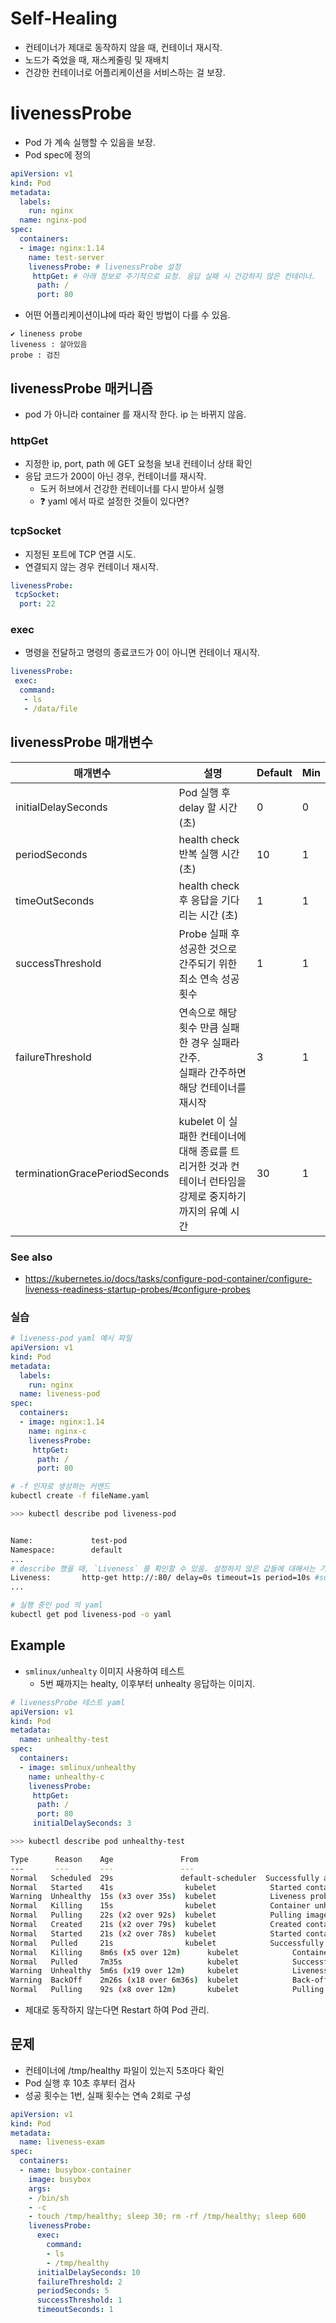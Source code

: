 # Self-Healing
- 컨테이너가 제대로 동작하지 않을 때, 컨테이너 재시작.
- 노드가 죽었을 때, 재스케줄링 및 재배치
- 건강한 컨테이너로 어플리케이션을 서비스하는 걸 보장.

# livenessProbe
- Pod 가 계속 실행할 수 있음을 보장.
- Pod spec에 정의
 
```yaml
apiVersion: v1
kind: Pod
metadata:
  labels:
    run: nginx
  name: nginx-pod
spec:
  containers:
  - image: nginx:1.14
    name: test-server
    livenessProbe: # livenessProbe 설정
     httpGet: # 아래 정보로 주기적으로 요청. 응답 실패 시 건강하지 않은 컨테이너.
      path: /
      port: 80
```

- 어떤 어플리케이션이냐에 따라 확인 방법이 다를 수 있음.

```
✔ lineness probe
liveness : 살아있음
probe : 검진
```

## livenessProbe 매커니즘
- pod 가 아니라 container 를 재시작 한다. ip 는 바뀌지 않음.

### httpGet
- 지정한 ip, port, path 에 GET 요청을 보내 컨테이너 상태 확인
- 응답 코드가 200이 아닌 경우, 컨테이너를 재시작.
    - 도커 허브에서 건강한 컨테이너를 다시 받아서 실행
    - ❓ yaml 에서 따로 설정한 것들이 있다면?

### tcpSocket
- 지정된 포트에 TCP 연결 시도.
- 연결되지 않는 경우 컨테이너 재시작.

```yaml
livenessProbe:
 tcpSocket: 
  port: 22
```

### exec
- 명령을 전달하고 명령의 종료코드가 0이 아니면 컨테이너 재시작.

```yaml
livenessProbe:
 exec: 
  command:
   - ls
   - /data/file
```

## livenessProbe 매개변수
| 매개변수 | 설명 | Default | Min |
|--|--| --|--|
| initialDelaySeconds| Pod 실행 후 delay 할 시간 (초)| 0 | 0 |
| periodSeconds | health check 반복 실행 시간 (초) | 10 | 1|
| timeOutSeconds | health check 후 응답을 기다리는 시간 (초) | 1 | 1|
| successThreshold | Probe 실패 후 성공한 것으로 간주되기 위한 최소 연속 성공 횟수| 1 | 1|
| failureThreshold | 연속으로 해당 횟수 만큼 실패한 경우 실패라 간주. </br> 실패라 간주하면 해당 컨테이너를 재시작| 3 | 1 |
| terminationGracePeriodSeconds | kubelet 이 실패한 컨테이너에 대해 종료를 트리거한 것과 컨테이너 런타임을 강제로 중지하기 까지의 유예 시간 | 30 | 1 |



### See also
- https://kubernetes.io/docs/tasks/configure-pod-container/configure-liveness-readiness-startup-probes/#configure-probes


### 실습
```yaml
# liveness-pod yaml 예시 파일
apiVersion: v1
kind: Pod
metadata:
  labels:
    run: nginx
  name: liveness-pod
spec:
  containers:
  - image: nginx:1.14
    name: nginx-c
    livenessProbe:
     httpGet:
      path: /
      port: 80
```

```bash
# -f 인자로 생성하는 커맨드
kubectl create -f fileName.yaml
```

```bash
>>> kubectl describe pod liveness-pod


Name:             test-pod
Namespace:        default
...
# describe 했을 때, `Liveness` 를 확인할 수 있음. 설정하지 않은 값들에 대해서는 기본 값으로 설정됨.
Liveness:       http-get http://:80/ delay=0s timeout=1s period=10s #success=1 #failure=3
...
```

```bash
# 실행 중인 pod 의 yaml
kubectl get pod liveness-pod -o yaml
```

## Example
- `smlinux/unhealty` 이미지 사용하여 테스트
  - 5번 째까지는 healty, 이후부터 unhealty 응답하는 이미지.

```yaml
# livenessProbe 테스트 yaml
apiVersion: v1
kind: Pod
metadata:
  name: unhealthy-test
spec:
  containers:
  - image: smlinux/unhealthy
    name: unhealthy-c
    livenessProbe:
     httpGet:
      path: /
      port: 80
     initialDelaySeconds: 3
```

```bash
>>> kubectl describe pod unhealthy-test

Type      Reason    Age               From
---       ---       ---               ---
Normal   Scheduled  29s               default-scheduler  Successfully assigned default/unhealthy-test to gumo-pg-2
Normal   Started    41s                kubelet            Started container unhealthy-c
Warning  Unhealthy  15s (x3 over 35s)  kubelet            Liveness probe failed: Get "http://10.44.0.1:80/": dial tcp 10.44.0.1:80: connect: connection refused
Normal   Killing    15s                kubelet            Container unhealthy-c failed liveness probe, will be restarted
Normal   Pulling    22s (x2 over 92s)  kubelet            Pulling image "smlinux/unhealthy"
Normal   Created    21s (x2 over 79s)  kubelet            Created container: unhealthy-c
Normal   Started    21s (x2 over 78s)  kubelet            Started container unhealthy-c
Normal   Pulled     21s                kubelet            Successfully pulled image "smlinux/unhealthy" in 1.372s.
Normal   Killing    8m6s (x5 over 12m)      kubelet            Container unhealthy-c failed liveness probe, will be restarted
Normal   Pulled     7m35s                   kubelet            Successfully pulled image "smlinux/unhealthy" in 1.379s.
Warning  Unhealthy  5m6s (x19 over 12m)     kubelet            Liveness probe failed: Get "http://10.44.0.1:80/": dial tcp 10.44.0.1:80: connect: connection refused
Warning  BackOff    2m26s (x18 over 6m36s)  kubelet            Back-off restarting failed container unhealthy-c in pod unhealthy-test_default
Normal   Pulling    92s (x8 over 12m)       kubelet            Pulling image "smlinux/unhealthy"

```
- 제대로 동작하지 않는다면 Restart 하여 Pod 관리.

## 문제
- 컨테이너에 /tmp/healthy 파일이 있는지 5초마다 확인
- Pod 실행 후 10초 후부터 검사
- 성공 횟수는 1번, 실패 횟수는 연속 2회로 구성
```yaml
apiVersion: v1
kind: Pod
metadata:
  name: liveness-exam
spec:
  containers:
  - name: busybox-container
    image: busybox
    args:
    - /bin/sh
    - -c
    - touch /tmp/healthy; sleep 30; rm -rf /tmp/healthy; sleep 600
    livenessProbe:
      exec:
        command:
        - ls
        - /tmp/healthy
      initialDelaySeconds: 10
      failureThreshold: 2
      periodSeconds: 5
      successThreshold: 1
      timeoutSeconds: 1
```